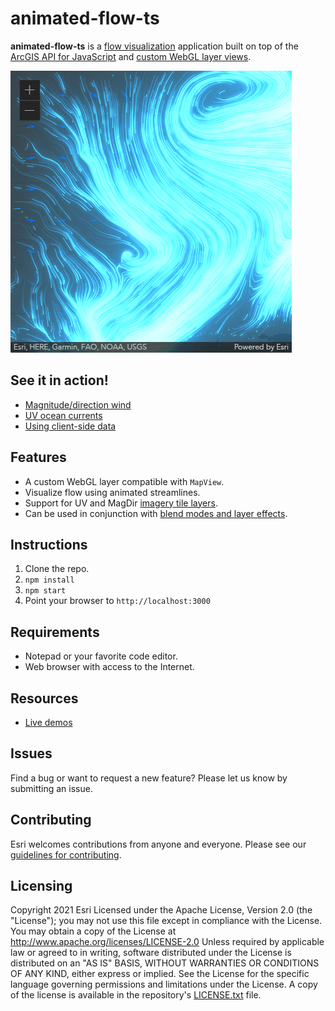 # animated-flow-ts

**animated-flow-ts** is a [flow visualization](https://en.wikipedia.org/wiki/Flow_visualization) application built on top of the [ArcGIS API for JavaScript](https://developers.arcgis.com/javascript/latest/) and [custom WebGL layer views](https://developers.arcgis.com/javascript/latest/api-reference/esri-views-2d-layers-BaseLayerViewGL2D.html).

![App](screenshot.png)

## See it in action!

- [Magnitude/direction wind](https://wind-es.s3.us-west-1.amazonaws.com/demos/winds.html)
- [UV ocean currents](https://wind-es.s3.us-west-1.amazonaws.com/demos/currents.html)
- [Using client-side data](https://wind-es.s3.us-west-1.amazonaws.com/demos/vortices.html)

## Features

- A custom WebGL layer compatible with `MapView`.
- Visualize flow using animated streamlines.
- Support for UV and MagDir [imagery tile layers](https://developers.arcgis.com/javascript/latest/sample-code/layers-imagerytilelayer/).
- Can be used in conjunction with [blend modes and layer effects](https://developers.arcgis.com/javascript/latest/sample-code/intro-blendmode-layer/).

## Instructions

1. Clone the repo.
2. `npm install`
3. `npm start`
4. Point your browser to `http://localhost:3000`

## Requirements

- Notepad or your favorite code editor.
- Web browser with access to the Internet.

## Resources

- [Live demos](https://wind-es.s3.us-west-1.amazonaws.com/index.html)

## Issues

Find a bug or want to request a new feature? Please let us know by submitting an issue.

## Contributing

Esri welcomes contributions from anyone and everyone. Please see our [guidelines for contributing](https://github.com/esri/contributing).

## Licensing

Copyright 2021 Esri
Licensed under the Apache License, Version 2.0 (the "License");
you may not use this file except in compliance with the License.
You may obtain a copy of the License at
http://www.apache.org/licenses/LICENSE-2.0
Unless required by applicable law or agreed to in writing, software
distributed under the License is distributed on an "AS IS" BASIS,
WITHOUT WARRANTIES OR CONDITIONS OF ANY KIND, either express or implied.
See the License for the specific language governing permissions and
limitations under the License.
A copy of the license is available in the repository's [LICENSE.txt](https://devtopia.esri.com/dari8942/animated-flow-ts/blob/main/LICENSE.txt) file.
